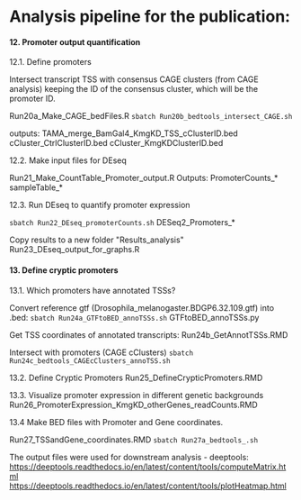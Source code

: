 # Analysis pipeline for the publication:



#### 12. Promoter output quantification

12.1. Define promoters

Intersect transcript TSS with consensus CAGE clusters (from CAGE analysis) keeping the ID of the consensus cluster, which will be the promoter ID.

Run20a_Make_CAGE_bedFiles.R
`sbatch Run20b_bedtools_intersect_CAGE.sh`

outputs:
TAMA_merge_BamGal4_KmgKD_TSS_cClusterID.bed
cCluster_CtrlClusterID.bed
cCluster_KmgKDClusterID.bed


12.2. Make input files for DEseq

Run21_Make_CountTable_Promoter_output.R
Outputs:
PromoterCounts_*
sampleTable_*


12.3. Run DEseq to quantify promoter expression

`sbatch Run22_DEseq_promoterCounts.sh`
DESeq2_Promoters_*


Copy results to a new folder "Results_analysis"
Run23_DEseq_output_for_graphs.R


#### 13. Define cryptic promoters

13.1. Which promoters have annotated TSSs?

Convert reference gtf (Drosophila_melanogaster.BDGP6.32.109.gtf) into .bed:
`sbatch Run24a_GTFtoBED_annoTSSs.sh`
GTFtoBED_annoTSSs.py

Get TSS coordinates of annotated transcripts:
Run24b_GetAnnotTSSs.RMD

Intersect with promoters (CAGE cClusters)
`sbatch Run24c_bedtools_CAGEcClusters_annoTSS.sh`


13.2. Define Cryptic Promoters
Run25_DefineCrypticPromoters.RMD


13.3. Visualize promoter expression in different genetic backgrounds
Run26_PromoterExpression_KmgKD_otherGenes_readCounts.RMD


13.4 Make BED files with Promoter and Gene coordinates.

Run27_TSSandGene_coordinates.RMD
`sbatch Run27a_bedtools_.sh`


The output files were used for downstream analysis - deeptools:
https://deeptools.readthedocs.io/en/latest/content/tools/computeMatrix.html
https://deeptools.readthedocs.io/en/latest/content/tools/plotHeatmap.html
